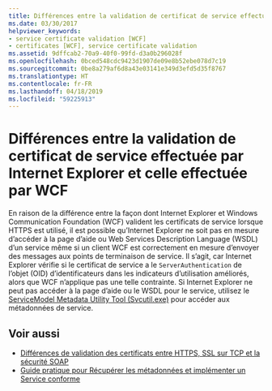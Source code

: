 ```yaml
---
title: Différences entre la validation de certificat de service effectuée par Internet Explorer et celle effectuée par WCF
ms.date: 03/30/2017
helpviewer_keywords:
- service certificate validation [WCF]
- certificates [WCF], service certificate validation
ms.assetid: 9dffcab2-70a9-40f0-99fd-d3a0b296028f
ms.openlocfilehash: 0bced548cdc9423d1907de09e8b52ebe078d7c19
ms.sourcegitcommit: 0be8a279af6d8a43e03141e349d3efd5d35f8767
ms.translationtype: HT
ms.contentlocale: fr-FR
ms.lasthandoff: 04/18/2019
ms.locfileid: "59225913"
---
```

# <a name="differences-between-service-certificate-validation-done-by-internet-explorer-and-wcf"></a>Différences entre la validation de certificat de service effectuée par Internet Explorer et celle effectuée par WCF
En raison de la différence entre la façon dont Internet Explorer et Windows Communication Foundation (WCF) valident les certificats de service lorsque HTTPS est utilisé, il est possible qu’Internet Explorer ne soit pas en mesure d’accéder à la page d’aide ou Web Services Description Language (WSDL) d’un service même si un client WCF est correctement en mesure d’envoyer des messages aux points de terminaison de service. Il s’agit, car Internet Explorer vérifie si le certificat de service a le `ServerAuthentication` de l’objet (OID) d’identificateurs dans les indicateurs d’utilisation améliorés, alors que WCF n’applique pas une telle contrainte. Si Internet Explorer ne peut pas accéder à la page d’aide ou le WSDL pour le service, utilisez le [ServiceModel Metadata Utility Tool (Svcutil.exe)](../../../../docs/framework/wcf/servicemodel-metadata-utility-tool-svcutil-exe.md) pour accéder aux métadonnées de service.  
  
## <a name="see-also"></a>Voir aussi

- [Différences de validation des certificats entre HTTPS, SSL sur TCP et la sécurité SOAP](../../../../docs/framework/wcf/feature-details/cert-val-diff-https-ssl-over-tcp-and-soap.md)
- [Guide pratique pour Récupérer les métadonnées et implémenter un Service conforme](../../../../docs/framework/wcf/feature-details/how-to-retrieve-metadata-and-implement-a-compliant-service.md)
